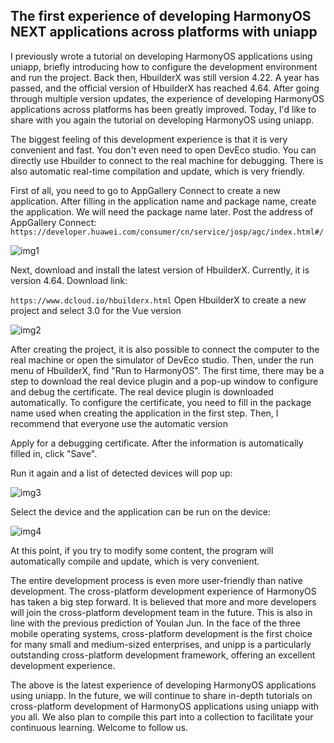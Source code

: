 ## The first experience of developing HarmonyOS NEXT applications across platforms with uniapp
I previously wrote a tutorial on developing HarmonyOS applications using uniapp, briefly introducing how to configure the development environment and run the project. Back then, HbuilderX was still version 4.22. A year has passed, and the official version of HbuilderX has reached 4.64. After going through multiple version updates, the experience of developing HarmonyOS applications across platforms has been greatly improved. Today, I'd like to share with you again the tutorial on developing HarmonyOS using uniapp.


The biggest feeling of this development experience is that it is very convenient and fast. You don't even need to open DevEco studio. You can directly use Hbuilder to connect to the real machine for debugging. There is also automatic real-time compilation and update, which is very friendly.


First of all, you need to go to AppGallery Connect to create a new application. After filling in the application name and package name, create the application. We will need the package name later. Post the address of AppGallery Connect:
`
https://developer.huawei.com/consumer/cn/service/josp/agc/index.html#/
`

![img1](https://dl-harmonyos.51cto.com/images/202505/a474d9309bc464d324c510adb65f7ec3eb446e.png "img1")

Next, download and install the latest version of HbuilderX. Currently, it is version 4.64. Download link:

`
https://www.dcloud.io/hbuilderx.html
`
Open HbuilderX to create a new project and select 3.0 for the Vue version

![img2](https://dl-harmonyos.51cto.com/images/202505/c55d87393082a8dd794458951bb376440a4222.png "img2")

After creating the project, it is also possible to connect the computer to the real machine or open the simulator of DevEco studio. Then, under the run menu of HbuilderX, find "Run to HarmonyOS". The first time, there may be a step to download the real device plugin and a pop-up window to configure and debug the certificate. The real device plugin is downloaded automatically. To configure the certificate, you need to fill in the package name used when creating the application in the first step. Then, I recommend that everyone use the automatic version


Apply for a debugging certificate. After the information is automatically filled in, click "Save".


Run it again and a list of detected devices will pop up:

![img3](https://dl-harmonyos.51cto.com/images/202505/7334e3a90145a491fb8035559ad76d7da29e11.png "img3")

Select the device and the application can be run on the device:

![img4](https://dl-harmonyos.51cto.com/images/202505/754e3042678b2292a008893fcdefa8d82bf6ba.png "img4")

At this point, if you try to modify some content, the program will automatically compile and update, which is very convenient.


The entire development process is even more user-friendly than native development. The cross-platform development experience of HarmonyOS has taken a big step forward. It is believed that more and more developers will join the cross-platform development team in the future. This is also in line with the previous prediction of Youlan Jun. In the face of the three mobile operating systems, cross-platform development is the first choice for many small and medium-sized enterprises, and unipp is a particularly outstanding cross-platform development framework, offering an excellent development experience.


The above is the latest experience of developing HarmonyOS applications using uniapp. In the future, we will continue to share in-depth tutorials on cross-platform development of HarmonyOS applications using uniapp with you all. We also plan to compile this part into a collection to facilitate your continuous learning. Welcome to follow us.
